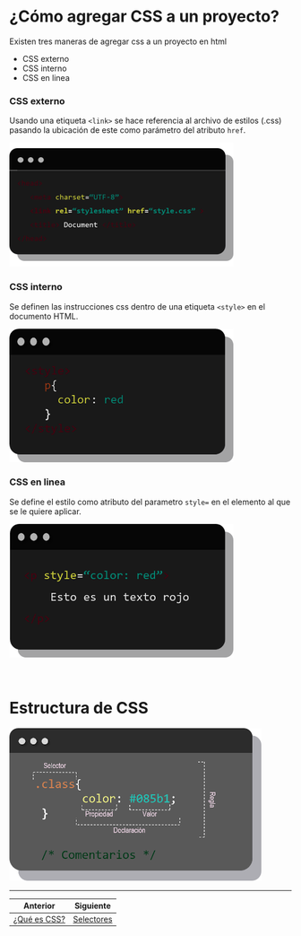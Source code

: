 # ¿Cómo agregar CSS a un proyecto?

Existen tres maneras de agregar css a un proyecto en html 
* CSS externo
* CSS interno
* CSS en linea

### CSS externo 
Usando una etiqueta `<link>` se hace referencia al archivo de estilos (.css) pasando la ubicación de este como parámetro del atributo `href`.

![](../img/cssexterno.png)

### CSS interno
Se definen las instrucciones css dentro de una etiqueta `<style>` en el documento HTML.

![](../img/cssinterno1.png)

### CSS en linea
Se define el estilo como atributo del parametro `style=` en el elemento al que se le quiere aplicar.

![](../img/cssline.png)

&nbsp;
&nbsp;
# Estructura de CSS


![](../img/cssestru.png)

***
| Anterior                   | Siguiente                     |
|----------------------------|-------------------------------|
| [¿Qué es CSS?](./) | [Selectores](/selectores/)|
